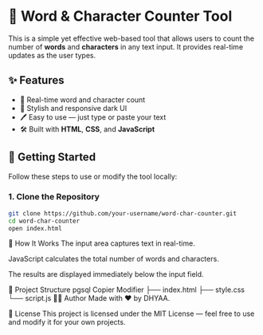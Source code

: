# 📝 Word & Character Counter Tool

This is a simple yet effective web-based tool that allows users to count the number of **words** and **characters** in any text input. It provides real-time updates as the user types.


## ✨ Features

- 🧠 Real-time word and character count
- 🎨 Stylish and responsive dark UI
- 🖊 Easy to use — just type or paste your text
- 🛠 Built with **HTML**, **CSS**, and **JavaScript**

## 🚀 Getting Started

Follow these steps to use or modify the tool locally:

### 1. Clone the Repository

```bash
git clone https://github.com/your-username/word-char-counter.git  
cd word-char-counter  
open index.html
```
🧾 How It Works
The input area captures text in real-time.

JavaScript calculates the total number of words and characters.

The results are displayed immediately below the input field.

📂 Project Structure
pgsql
Copier
Modifier
├── index.html
├── style.css
└── script.js
👨‍💻 Author
Made with ❤️ by DHYAA.

📃 License
This project is licensed under the MIT License — feel free to use and modify it for your own projects.


